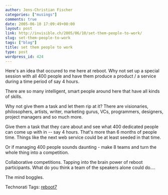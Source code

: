 ```yaml
---
author: Jens-Christian Fischer
categories: ["musings"]
comments: true
date: 2005-06-10 17:09:49+00:00
layout: post
link: http://invisible.ch/2005/06/10/set-them-people-to-work/
slug: set-them-people-to-work
tags: ["blog"]
title: set them people to work
type: post
wordpress_id: 424
---
```



Here's an idea that occured to me here at reboot. Why not set up a special session with all 400 people and have them produce a product / a service during a time period of say 4 hours.



There are so many intelligent, smart people around here that have all kinds of skills.



Why not give them a task and let them rip at it? There are visionaries, philosophers, artists, writer, marketing gurus, VCs, programmers, designers, project managers and so much more.



Give them a task that they care about and see what 400 dedicated people can come up with in -- say 4 hours. That's more than 6 months of people time. Things like the next web service could be at least seeded in that time.



Or if managing 400 people sounds daunting - make 8 teams and turn the whole thing into a competition.



Collaborative competitions. Tapping into the brain power of reboot participants. What do you think a team of the speakers alone could do....



The mind boggles.


Technorati Tags: [reboot7](http://technorati.com/tag/reboot7)
